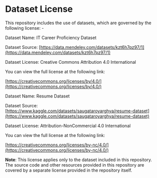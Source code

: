 # Dataset License

This repository includes the use of datasets, which are governed by the following license: -

Dataset Name: IT Career Proficiency Dataset 

Dataset Source: [https://data.mendeley.com/datasets/kzt6h7pz97/1](https://data.mendeley.com/datasets/kzt6h7pz97/1)

Dataset License: Creative Commons Attribution 4.0 International

You can view the full license at the following link:

[https://creativecommons.org/licenses/by/4.0/](https://creativecommons.org/licenses/by/4.0/)

Dataset Name: Resume Dataset

Dataset Source: [https://www.kaggle.com/datasets/saugataroyarghya/resume-dataset](https://www.kaggle.com/datasets/saugataroyarghya/resume-dataset)

Dataset License: Attribution-NonCommercial 4.0 International

You can view the full license at the following link:

[https://creativecommons.org/licenses/by-nc/4.0/](https://creativecommons.org/licenses/by-nc/4.0/)

**Note**: This license applies only to the dataset included in this repository. The source code and other resources provided in this repository are covered by a separate license provided in the repository itself.
